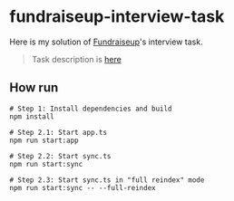 # fundraiseup-interview-task

Here is my solution of [Fundraiseup](https://fundraiseup.com/)'s interview task.
> Task description is [here](https://fundraiseup.notion.site/Backend-test-0e0e0961077e4e74bb6afc42dcf1759a)

## How run

```shell
# Step 1: Install dependencies and build
npm install

# Step 2.1: Start app.ts
npm run start:app

# Step 2.2: Start sync.ts
npm run start:sync

# Step 2.3: Start sync.ts in "full reindex" mode
npm run start:sync -- --full-reindex
```

